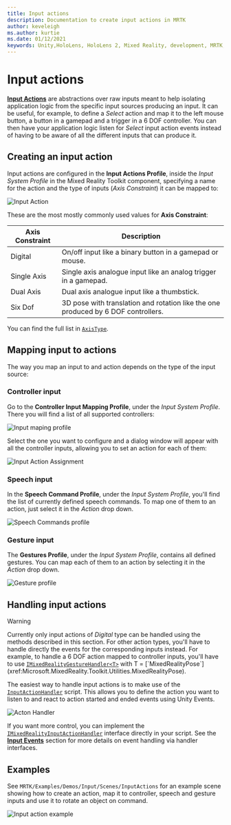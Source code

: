 ```yaml
---
title: Input actions
description: Documentation to create input actions in MRTK
author: keveleigh
ms.author: kurtie
ms.date: 01/12/2021
keywords: Unity,HoloLens, HoloLens 2, Mixed Reality, development, MRTK, InputActions,
---
```


# Input actions

[**Input Actions**](input-actions.md) are abstractions over raw inputs meant to help isolating application logic from the specific input sources producing an input. It can be useful, for example, to define a *Select* action and map it to the left mouse button, a button in a gamepad and a trigger in a 6 DOF controller. You can then have your application logic listen for *Select* input action events instead of having to be aware of all the different inputs that can produce it.

## Creating an input action

Input actions are configured in the **Input Actions Profile**, inside the *Input System Profile* in the Mixed Reality Toolkit component, specifying a name for the action and the type of inputs (*Axis Constraint*) it can be mapped to:

<img src="../images/input/InputActions.png" alt="Input Action" style="max-width:100%;">

These are the most mostly commonly used values for **Axis Constraint**:

Axis Constraint | Description
--- | ---
Digital | On/off input like a binary button in a gamepad or mouse.
Single Axis | Single axis analogue input like an analog trigger in a gamepad.
Dual Axis | Dual axis analogue input like a thumbstick.
Six Dof | 3D pose with translation and rotation like the one produced by 6 DOF controllers.

You can find the full list in [`AxisType`](xref:Microsoft.MixedReality.Toolkit.Utilities.AxisType).

## Mapping input to actions

The way you map an input to and action depends on the type of the input source:

### Controller input

Go to the **Controller Input Mapping Profile**, under the *Input System Profile*. There you will find a list of all supported controllers:

<img src="../images/input/ControllerInputMappingProfile.PNG" alt="Input maping profile" style="max-width:100%;">

Select the one you want to configure and a dialog window will appear with all the controller inputs, allowing you to set an action for each of them:

<img src="../images/input/InputActionAssignment.PNG" alt="Input Action Assignment" style="max-width:100%;">

### Speech input

In the **Speech Command Profile**, under the *Input System Profile*, you'll find the list of currently defined speech commands. To map one of them to an action, just select it in the *Action* drop down.

<img src="../images/input/SpeechCommandsProfile.png" alt="Speech Commands profile" style="max-width:100%;">

### Gesture input

The **Gestures Profile**, under the *Input System Profile*, contains all defined gestures. You can map each of them to an action by selecting it in the *Action* drop down.

<img src="../images/input/GestureProfile.png" alt="Gesture profile" style="max-width:100%;">

## Handling input actions

> [!WARNING]
> Currently only input actions of *Digital* type can be handled using the methods described in this section. For other action types, you'll have to handle directly the events for the corresponding inputs instead. For example, to handle a 6 DOF action mapped to controller inputs, you'll have to use [`IMixedRealityGestureHandler<T>`](xref:Microsoft.MixedReality.Toolkit.Input.IMixedRealityGestureHandler`1) with T = [`MixedRealityPose`](xref:Microsoft.MixedReality.Toolkit.Utilities.MixedRealityPose).

The easiest way to handle input actions is to make use of the [`InputActionHandler`](xref:Microsoft.MixedReality.Toolkit.Input.InputActionHandler) script. This allows you to define the action you want to listen to and react to action started and ended events using Unity Events.

<img src="../images/input/InputActionHandler.PNG" alt="Acton Handler" style="max-width:100%;">

If you want more control, you can implement the [`IMixedRealityInputActionHandler`](xref:Microsoft.MixedReality.Toolkit.Input.IMixedRealityInputActionHandler) interface directly in your script. See the [**Input Events**](input-events.md) section for more details on event handling via handler interfaces.

## Examples

See `MRTK/Examples/Demos/Input/Scenes/InputActions` for an example scene showing how to create an action, map it to controller, speech and gesture inputs and use it to rotate an object on command.

<img src="../images/input/InputActionsExample.PNG" alt="Input action example" style="max-width:100%;">
